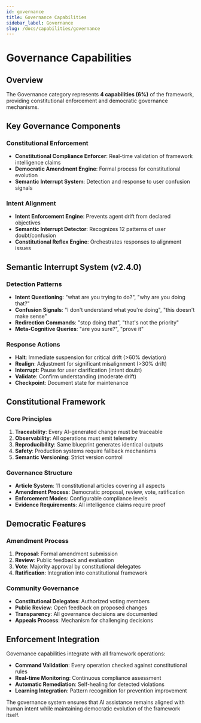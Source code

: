 ```yaml
---
id: governance
title: Governance Capabilities
sidebar_label: Governance
slug: /docs/capabilities/governance
---
```


# Governance Capabilities

## Overview

The Governance category represents **4 capabilities (6%)** of the framework, providing constitutional enforcement and democratic governance mechanisms.

## Key Governance Components

### Constitutional Enforcement
- **Constitutional Compliance Enforcer**: Real-time validation of framework intelligence claims
- **Democratic Amendment Engine**: Formal process for constitutional evolution
- **Semantic Interrupt System**: Detection and response to user confusion signals

### Intent Alignment
- **Intent Enforcement Engine**: Prevents agent drift from declared objectives
- **Semantic Interrupt Detector**: Recognizes 12 patterns of user doubt/confusion
- **Constitutional Reflex Engine**: Orchestrates responses to alignment issues

## Semantic Interrupt System (v2.4.0)

### Detection Patterns
- **Intent Questioning**: "what are you trying to do?", "why are you doing that?"
- **Confusion Signals**: "I don't understand what you're doing", "this doesn't make sense"
- **Redirection Commands**: "stop doing that", "that's not the priority"
- **Meta-Cognitive Queries**: "are you sure?", "prove it"

### Response Actions
- **Halt**: Immediate suspension for critical drift (>60% deviation)
- **Realign**: Adjustment for significant misalignment (>30% drift)
- **Interrupt**: Pause for user clarification (intent doubt)
- **Validate**: Confirm understanding (moderate drift)
- **Checkpoint**: Document state for maintenance

## Constitutional Framework

### Core Principles
1. **Traceability**: Every AI-generated change must be traceable
2. **Observability**: All operations must emit telemetry
3. **Reproducibility**: Same blueprint generates identical outputs
4. **Safety**: Production systems require fallback mechanisms
5. **Semantic Versioning**: Strict version control

### Governance Structure
- **Article System**: 11 constitutional articles covering all aspects
- **Amendment Process**: Democratic proposal, review, vote, ratification
- **Enforcement Modes**: Configurable compliance levels
- **Evidence Requirements**: All intelligence claims require proof

## Democratic Features

### Amendment Process
1. **Proposal**: Formal amendment submission
2. **Review**: Public feedback and evaluation
3. **Vote**: Majority approval by constitutional delegates
4. **Ratification**: Integration into constitutional framework

### Community Governance
- **Constitutional Delegates**: Authorized voting members
- **Public Review**: Open feedback on proposed changes
- **Transparency**: All governance decisions are documented
- **Appeals Process**: Mechanism for challenging decisions

## Enforcement Integration

Governance capabilities integrate with all framework operations:
- **Command Validation**: Every operation checked against constitutional rules
- **Real-time Monitoring**: Continuous compliance assessment
- **Automatic Remediation**: Self-healing for detected violations
- **Learning Integration**: Pattern recognition for prevention improvement

The governance system ensures that AI assistance remains aligned with human intent while maintaining democratic evolution of the framework itself.
